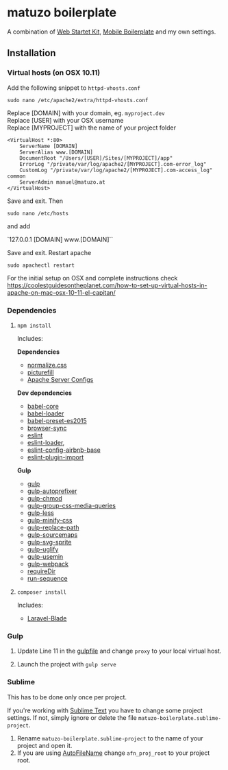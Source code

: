 # matuzo boilerplate

A combination of [Web Startet Kit](https://github.com/google/web-starter-kit), [Mobile Boilerplate](https://html5boilerplate.com/mobile/) and my own settings.

## Installation

### Virtual hosts (on OSX 10.11)

Add the following snippet to `httpd-vhosts.conf`

`sudo nano /etc/apache2/extra/httpd-vhosts.conf`

Replace [DOMAIN] with your domain, eg. `myproject.dev`  
Replace [USER] with your OSX username  
Replace [MYPROJECT] with the name of your project folder

    <VirtualHost *:80>
        ServerName [DOMAIN]
        ServerAlias www.[DOMAIN]
        DocumentRoot "/Users/[USER]/Sites/[MYPROJECT]/app"
        ErrorLog "/private/var/log/apache2/[MYPROJECT].com-error_log"
        CustomLog "/private/var/log/apache2/[MYPROJECT].com-access_log" common
        ServerAdmin manuel@matuzo.at
    </VirtualHost>

Save and exit. Then

`sudo nano /etc/hosts`

and add

`127.0.0.1 [DOMAIN] www.[DOMAIN]``

Save and exit. Restart apache

`sudo apachectl restart`


For the initial setup on OSX and complete instructions check <https://coolestguidesontheplanet.com/how-to-set-up-virtual-hosts-in-apache-on-mac-osx-10-11-el-capitan/>

### Dependencies

1. `npm install`

	Includes:  
	
	**Dependencies**
	
    * [normalize.css](https://github.com/necolas/normalize.css/)
    * [picturefill](https://github.com/scottjehl/picturefill)
    * [Apache Server Configs](https://github.com/h5bp/server-configs-apache)
    
    **Dev dependencies**

    * [babel-core](https://www.npmjs.com/package/babel)
    * [babel-loader](https://www.npmjs.com/package/babel-loader)
    * [babel-preset-es2015](https://www.npmjs.com/package/babel-preset-es2015)
    * [browser-sync](https://github.com/BrowserSync/browser-sync)
    * [eslint](https://www.npmjs.com/package/eslint)
    * [eslint-loader](https://github.com/MoOx/eslint-loader), 
    * [eslint-config-airbnb-base](https://www.npmjs.com/package/eslint-config-airbnb-base)
    * [eslint-plugin-import](https://www.npmjs.com/package/eslint-plugin-import)
    
    **Gulp**

    * [gulp](https://github.com/gulpjs/gulp)
    * [gulp-autoprefixer](https://github.com/sindresorhus/gulp-autoprefixer)
    * [gulp-chmod](https://www.npmjs.com/package/gulp-chmod)
    * [gulp-group-css-media-queries](https://www.npmjs.com/package/gulp-group-css-media-queries)
    * [gulp-less](https://github.com/plus3network/gulp-less)
    * [gulp-minify-css](https://www.npmjs.com/package/gulp-minify-css)
    * [gulp-replace-path](https://www.npmjs.com/package/gulp-replace-path) 
    * [gulp-sourcemaps](https://www.npmjs.com/package/gulp-sourcemaps)
    * [gulp-svg-sprite](https://www.npmjs.com/package/gulp-svg-sprite)
    * [gulp-uglify](https://www.npmjs.com/package/gulp-uglify)
    * [gulp-usemin](https://www.npmjs.com/package/gulp-usemin)
    * [gulp-webpack](https://www.npmjs.com/package/gulp-webpack)
    * [requireDir](https://github.com/aseemk/requireDir)
    * [run-sequence](https://www.npmjs.com/package/run-sequence)

1. `composer install`

    Includes:

    * [Laravel-Blade](https://github.com/PhiloNL/Laravel-Blade)

### Gulp 

1. Update Line 11 in the [gulpfile](gulpfile.js) and change `proxy` to your local virtual host.

2. Launch the project with `gulp serve`

### Sublime

This has to be done only once per project.

If you're working with [Sublime Text](http://www.sublimetext.com/) you have to change some project settings. If not, simply ignore or delete the file `matuzo-boilerplate.sublime-project`.

1. Rename `matuzo-boilerplate.sublime-project` to the name of your project and open it.
2. If you are using [AutoFileName](https://github.com/BoundInCode/AutoFileName) change `afn_proj_root` to your project root.